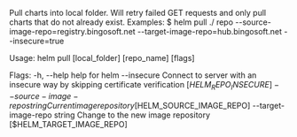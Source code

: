 Pull charts into local folder. Will retry failed GET requests and only pull charts that do not already exist.
Examples:
  $ helm pull ./ repo --source-image-repo=registry.bingosoft.net --target-image-repo=hub.bingosoft.net --insecure=true

Usage:
  helm pull [local_folder] [repo_name] [flags]

Flags:
  -h, --help                       help for helm
      --insecure                   Connect to server with an insecure way by skipping certificate verification [$HELM_REPO_INSECURE]
      --source-image-repo string   Current image repository [$HELM_SOURCE_IMAGE_REPO]
      --target-image-repo string   Change to the new image repository [$HELM_TARGET_IMAGE_REPO]